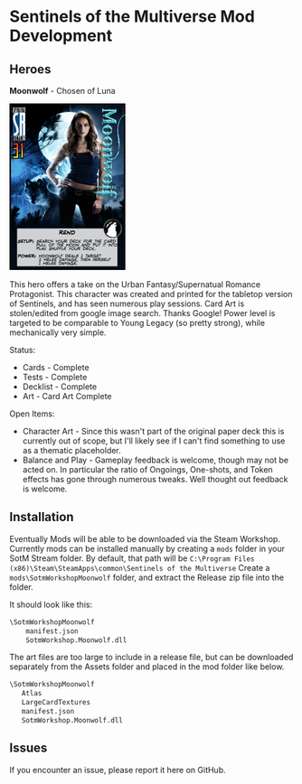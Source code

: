 # Sentinels of the Multiverse Mod Development

## Heroes
**Moonwolf** - Chosen of Luna

<img src="https://github.com/MSpekkio/SotmWorkshop/raw/main/Moonwolf/Assets/MoonwolfHero.png" width="205" height="295" />

This hero offers a take on the Urban Fantasy/Supernatual Romance Protagonist.
This character was created and printed for the tabletop version of Sentinels, and 
has seen numerous play sessions.  Card Art is stolen/edited from google image search.
Thanks Google!
Power level is targeted to be comparable to Young Legacy (so pretty strong),
while mechanically very simple.

Status:
* Cards - Complete
* Tests - Complete
* Decklist - Complete
* Art - Card Art Complete

Open Items:
* Character Art - Since this wasn't part of the original paper deck this is currently out of scope,
but I'll likely see if I can't find something to use as a thematic placeholder.
* Balance and Play - Gameplay feedback is welcome, though may not be acted on.
In particular the ratio of Ongoings, One-shots, and Token effects has gone through numerous tweaks.
Well thought out feedback is welcome.


## Installation
Eventually Mods will be able to be downloaded via the Steam Workshop.
Currently mods can be installed manually by creating a `mods` folder in your SotM Stream folder.
By default, that path will be `C:\Program Files (x86)\Steam\SteamApps\common\Sentinels of the Multiverse`
Create a `mods\SotmWorkshopMoonwolf` folder, and extract the Release zip file into the folder.

It should look like this:

    \SotmWorkshopMoonwolf
        manifest.json
        SotmWorkshop.Moonwolf.dll

The art files are too large to include in a release file, but can be downloaded separately from the Assets folder and placed in the mod folder like below.

    \SotmWorkshopMoonwolf
       Atlas
       LargeCardTextures
       manifest.json
       SotmWorkshop.Moonwolf.dll

## Issues
If you encounter an issue, please report it here on GitHub.

